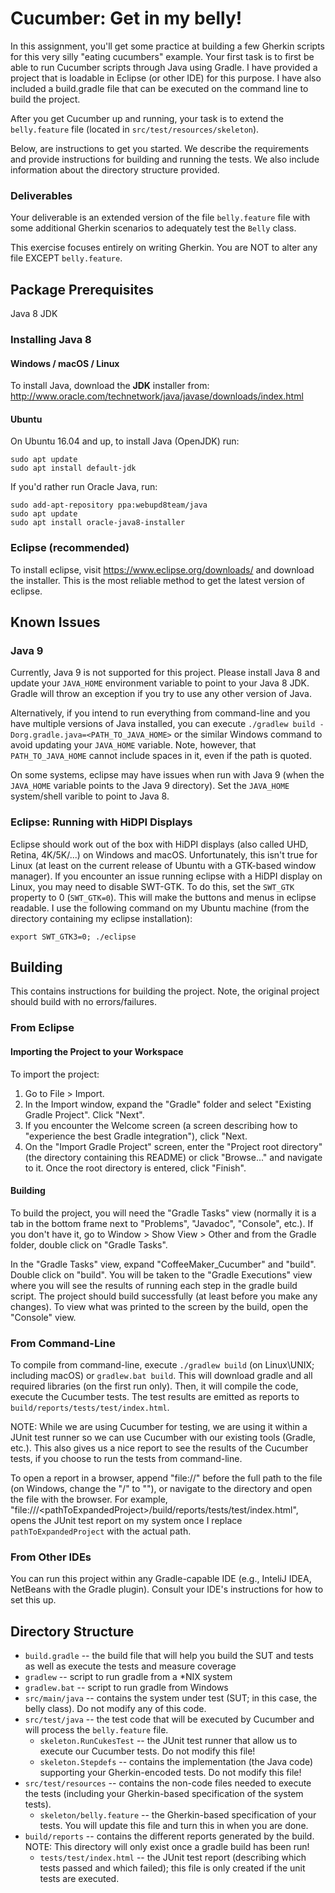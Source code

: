 Cucumber: Get in my belly!
==========================
In this assignment, you'll get some practice at building a few Gherkin scripts for this very silly "eating cucumbers" example. Your first task is to first be able to run Cucumber scripts through Java using Gradle. I have provided a project that is loadable in Eclipse (or other IDE) for this purpose. I have also included a build.gradle file that can be executed on the command line to build the project. 

After you get Cucumber up and running, your task is to extend the `belly.feature` file (located in `src/test/resources/skeleton`).

Below, are instructions to get you started.  We describe the requirements and provide instructions for building and running the tests.  We also include information about the directory structure provided.

### Deliverables
Your deliverable is an extended version of the file `belly.feature` file with some additional Gherkin scenarios to adequately test the `Belly` class.

This exercise focuses entirely on writing Gherkin.  You are NOT to alter any file EXCEPT `belly.feature`.


Package Prerequisites
---------------------
Java 8 JDK

### Installing Java 8
#### Windows / macOS / Linux
To install Java, download the **JDK** installer from: 
  http://www.oracle.com/technetwork/java/javase/downloads/index.html

#### Ubuntu
On Ubuntu 16.04 and up, to install Java (OpenJDK) run:

    sudo apt update
    sudo apt install default-jdk
    
If you'd rather run Oracle Java, run:

    sudo add-apt-repository ppa:webupd8team/java
    sudo apt update
    sudo apt install oracle-java8-installer
   
### Eclipse (recommended)
To install eclipse, visit https://www.eclipse.org/downloads/ and download the installer.  This is the most reliable method to get the latest version of eclipse.
   
    
Known Issues
------------
### Java 9
Currently, Java 9 is not supported for this project.  Please install Java 8 and update your `JAVA_HOME` environment variable to point to your Java 8 JDK.  Gradle will throw an exception if you try to use any other version of Java.

Alternatively, if you intend to run everything from command-line and you have multiple versions of Java installed, you can execute `./gradlew build -Dorg.gradle.java=<PATH_TO_JAVA_HOME>` or the similar Windows command to avoid updating your `JAVA_HOME` variable.  Note, however, that `PATH_TO_JAVA_HOME` cannot include spaces in it, even if the path is quoted.

On some systems, eclipse may have issues when run with Java 9 (when the `JAVA_HOME` variable points to the Java 9 directory).  Set the `JAVA_HOME` system/shell varible to point to Java 8.


### Eclipse: Running with HiDPI Displays
Eclipse should work out of the box with HiDPI displays (also called UHD, Retina, 4K/5K/...) on Windows and macOS.  Unfortunately, this isn't true for Linux (at least on the current release of Ubuntu with a GTK-based window manager).  If you encounter an issue running eclipse with a HiDPI display on Linux, you may need to disable SWT-GTK.  To do this, set the `SWT_GTK` property to 0 (`SWT_GTK=0`).  This will make the buttons and menus in eclipse readable.  I use the following command on my Ubuntu machine (from the directory containing my eclipse installation):
    
    export SWT_GTK3=0; ./eclipse


Building
---------
This contains instructions for building the project.  Note, the original project should build with no errors/failures.

### From Eclipse
#### Importing the Project to your Workspace
To import the project:
  1. Go to File > Import.  
  2. In the Import window, expand the  "Gradle" folder and select "Existing Gradle Project".  Click "Next".
  3. If you encounter the Welcome screen (a screen describing how to "experience the best Gradle integration"), click "Next.
  4. On the "Import Gradle Project" screen, enter the "Project root directory" (the directory containing this README) or click "Browse..." and navigate to it.  Once the root directory is entered, click "Finish".


#### Building
To build the project, you will need the "Gradle Tasks" view (normally it is a tab in the bottom frame next to "Problems", "Javadoc", "Console", etc.).  If you don't have it, go to Window > Show View > Other and from the Gradle folder, double click on "Gradle Tasks".

In the "Gradle Tasks" view, expand "CoffeeMaker_Cucumber" and "build".  Double click on "build".  You will be taken to the "Gradle Executions" view where you will see the results of running each step in the gradle build script.  The project should build successfully (at least before you make any changes).  To view what was printed to the screen by the build, open the "Console" view.


### From Command-Line
To compile from command-line, execute `./gradlew build` (on Linux\UNIX; including macOS) or `gradlew.bat build`.  This will download gradle and all required libraries (on the first run only).  Then, it will compile the code, execute the Cucumber tests.  The test results are emitted as reports to `build/reports/tests/test/index.html`. 

NOTE:  While we are using Cucumber for testing, we are using it within a JUnit test runner so we can use Cucumber with our existing tools (Gradle, etc.).  This also gives us a nice report to see the results of the Cucumber tests, if you choose to run the tests from command-line.

To open a report in a browser, append "file://" before the full path to the file (on Windows, change the "/" to "\"), or navigate to the directory and open the file with the browser.  For example, "file:///\<pathToExpandedProject\>/build/reports/tests/test/index.html", opens the JUnit test report on my system once I replace `pathToExpandedProject` with the actual path.


### From Other IDEs
You can run this project within any Gradle-capable IDE (e.g., InteliJ IDEA, NetBeans with the Gradle plugin).  Consult your IDE's instructions for how to set this up.


Directory Structure
-------------------
 * `build.gradle` -- the build file that will help you build the SUT and tests as well as execute the tests and measure coverage
 * `gradlew` -- script to run gradle from a *NIX system
 * `gradlew.bat` -- script to run gradle from Windows
 * `src/main/java` -- contains the system under test (SUT; in this case, the belly class).  Do not modify any of this code.
 * `src/test/java` -- the test code that will be executed by Cucumber and will process the `belly.feature` file.
   - `skeleton.RunCukesTest` -- the JUnit test runner that allow us to execute our Cucumber tests.  Do not modify this file!
   - `skeleton.Stepdefs` -- contains the implementation (the Java code) supporting your Gherkin-encoded tests.  Do not modify this file!
 * `src/test/resources` -- contains the non-code files needed to execute the tests (including your Gherkin-based specification of the system tests).
   - `skeleton/belly.feature` -- the Gherkin-based specification of your tests.  You will update this file and turn this in when you are done.
 * `build/reports` -- contains the different reports generated by the build.  NOTE: This directory will only exist once a gradle build has been run!
   - `tests/test/index.html` -- the JUnit test report (describing which tests passed and which failed); this file is only created if the unit tests are executed.
   
